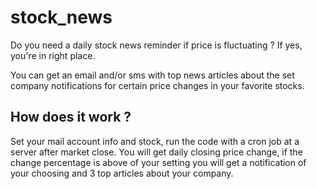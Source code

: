 # stock_news

Do you need a daily stock news reminder if price is fluctuating ? If yes, you're in right place.

You can get an email and/or sms with top news articles about the set company notifications for certain price changes in your favorite stocks.

## How does it work ?
Set your mail account info and stock, run the code with a cron job at a server after market close. You will get daily closing price change, if the change percentage is above of your setting you will get a notification of your choosing and 3 top articles about your company.
